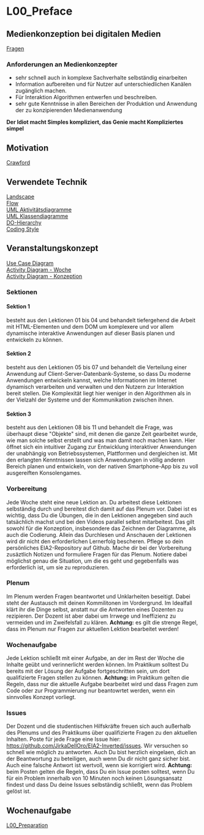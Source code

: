 # L00_Preface
## Medienkonzeption bei digitalen Medien
[Fragen](Material/Fragen.md)  
### Anforderungen an Medienkonzepter
- sehr schnell auch in komplexe Sachverhalte selbständig einarbeiten
- Information aufbereiten und für Nutzer auf unterschiedlichen Kanälen zugänglich machen.
- Für Interaktion Algorithmen entwerfen und beschreiben.
- sehr gute Kenntnisse in allen Bereichen der Produktion und Anwendung der zu konzipierenden Medienanwendung  

**Der Idiot macht Simples kompliziert, das Genie macht Kompliziertes simpel**
## Motivation
[Crawford](../X01_Appendix/Crawford/Crawford.html)
## Verwendete Technik
[Landscape](../X01_Appendix/Landscape/EIA2Landscape2019.png)  
[Flow](../X01_Appendix/Landscape/NodeFlow.pdf)  
[UML Aktivitätsdiagramme](../X01_Appendix/UML/ActivityDia2Code.pdf)  
[UML Klassendiagramme](../X01_Appendix/UML/ClassDia2Code.pdf)  
[DO-Hierarchy](../X01_Appendix/DO-Hierarchy/DOM-Classhierachy.svg)  
[Coding Style](../X01_Appendix/CodingStyle)  
## Veranstaltungskonzept
[Use Case Diagram](../X01_Appendix/UML/UCD_EIA2-Contact.svg)  
[Activity Diagram - Woche](../X01_Appendix/UML/AD_EIA2-Week.svg)  
[Activity Diagram - Konzeption](../X01_Appendix/UML/AD_EIA-Konzeption.svg)  

### Sektionen
#### Sektion 1
besteht aus den Lektionen 01 bis 04 und behandelt tiefergehend die Arbeit mit HTML-Elementen und dem DOM um komplexere und vor allem dynamische interaktive Anwendungen auf dieser Basis planen und entwickeln zu können.

#### Sektion 2
besteht aus den Lektionen 05 bis 07 und behandelt die Verteilung einer Anwendung auf Client-Server-Datenbank-Systeme, so dass Du moderne Anwendungen entwickeln kannst, welche Informationen im Internet dynamisch verarbeiten und verwalten und den Nutzern zur Interaktion bereit stellen. Die Komplexität liegt hier weniger in den Algorithmen als in der Vielzahl der Systeme und der Kommunikation zwischen ihnen.

#### Sektion 3
besteht aus den Lektionen 08 bis 11 und behandelt die Frage, was überhaupt diese "Objekte" sind, mit denen die ganze Zeit gearbeitet wurde, wie man solche selbst erstellt und was man damit noch machen kann. Hier öffnet sich ein intuitiver Zugang zur Entwicklung interaktiver Anwendungen der unabhängig von Betriebssystemen, Plattformen und dergleichen ist. Mit den erlangten Kenntnissen lassen sich Anwendungen in völlig anderen Bereich planen und entwickeln, von der nativen Smartphone-App bis zu voll ausgereiften Konsolengames.

### Vorbereitung
Jede Woche steht eine neue Lektion an. Du arbeitest diese Lektionen selbständig durch und bereitest dich damit auf das Plenum vor. Dabei ist es wichtig, dass Du die Übungen, die in den Lektionen angegeben sind auch tatsächlich machst und bei den Videos parallel selbst mitarbeitest. Das gilt sowohl für die Konzeption, insbesondere das Zeichnen der Diagramme, als auch die Codierung. Allein das Durchlesen und Anschauen der Lektionen wird dir nicht den erforderlichen Lernerfolg bescheren. Pflege so dein persönliches EIA2-Repository auf Github.
Mache dir bei der Vorbereitung zusäztlich Notizen und formuliere Fragen für das Plenum. Notiere dabei möglichst genau die Situation, um die es geht und gegebenfalls was erforderlich ist, um sie zu reproduzieren.
### Plenum 
Im Plenum werden Fragen beantwortet und Unklarheiten beseitigt. Dabei steht der Austausch mit deinen Kommilitonen im Vordergrund. Im Idealfall klärt ihr die Dinge selbst, anstatt nur die Antworten eines Dozenten zu rezipieren. Der Dozent ist aber dabei um Irrwege und Ineffizienz zu vermeiden und im Zweifelsfall zu klären. **Achtung:** es gilt die strenge Regel, dass im Plenum nur Fragen zur aktuellen Lektion bearbeitet werden!
### Wochenaufgabe
Jede Lektion schließt mit einer Aufgabe, an der im Rest der Woche die Inhalte geübt und verinnerlicht werden können. Im Praktikum solltest Du bereits mit der Lösung der Aufgabe fortgeschritten sein, um dort qualifizierte Fragen stellen zu können. **Achtung:** im Praktikum gelten die Regeln, dass nur die aktuelle Aufgabe bearbeitet wird und dass Fragen zum Code oder zur Programmierung nur beantowrtet werden, wenn ein sinnvolles Konzept vorliegt.
### Issues
Der Dozent und die studentischen Hilfskräfte freuen sich auch außerhalb des Plenums und des Praktikums über qualifizierte Fragen zu den aktuellen Inhalten. Poste für jede Frage eine Issue hier: https://github.com/JirkaDellOro/EIA2-Inverted/issues. Wir versuchen so schnell wie möglich zu antworten. Auch Du bist herzlich eingelaen, dich an der Beantwortung zu beteiligen, auch wenn Du dir nicht ganz sicher bist. Auch eine falsche Antwort ist wertvoll, wenn sie korrigiert wird. **Achtung:** beim Posten gelten die Regeln, dass Du ein Issue posten solltest, wenn Du für ein Problem innerhalb von 10 Minuten noch keinen Lösungsansatz findest und dass Du deine Issues selbständig schließt, wenn das Problem gelöst ist.
## Wochenaufgabe
[L00_Preparation](https://github.com/JirkaDellOro/EIA2-Inverted/wiki/L00_Preparation)
